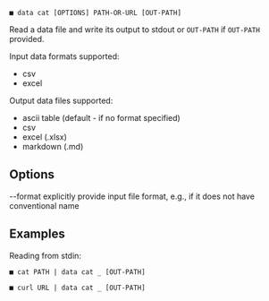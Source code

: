```
■ data cat [OPTIONS] PATH-OR-URL [OUT-PATH]
```
Read a data file and write its output to stdout or `OUT-PATH` if `OUT-PATH` provided.

Input data formats supported:

* csv
* excel

Output data files supported:

* ascii table (default - if no format specified)
* csv
* excel (.xlsx)
* markdown (.md)

## Options

--format      explicitly provide input file format, e.g., if it does not have conventional name

## Examples

Reading from stdin:

```
■ cat PATH | data cat _ [OUT-PATH]

■ curl URL | data cat _ [OUT-PATH]
```
